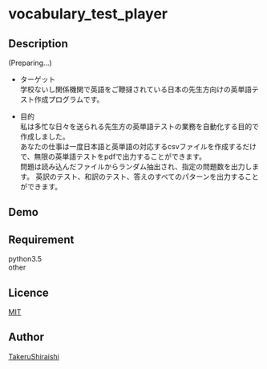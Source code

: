 vocabulary_test_player
====

## Description

(Preparing...)

- ターゲット  
学校ないし関係機関で英語をご鞭撻されている日本の先生方向けの英単語テスト作成プログラムです。

- 目的  
私は多忙な日々を送られる先生方の英単語テストの業務を自動化する目的で作成しました。  
あなたの仕事は一度日本語と英単語の対応するcsvファイルを作成するだけで、無限の英単語テストをpdfで出力することができます。  
問題は読み込んだファイルからランダム抽出され、指定の問題数を出力します。
英訳のテスト、和訳のテスト、答えのすべてのパターンを出力することができます。  

## Demo

## Requirement
python3.5  
other

## Licence

[MIT]()

## Author

[TakeruShiraishi](https://github.com/TakeruShiraishi)
